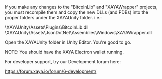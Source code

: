 If you make any changes to the "BitcoinLib" and "XAYAWrapper" projects, you must recompile them and copy the new DLLs (and PDBs) into the proper folders under the XAYAUnity folder. i.e.:

\XAYAUnity\Assets\Plugins\BitcoinLib.dll
\XAYAUnity\Assets\JsonDotNet\Assemblies\Windows\XAYAWrapper.dll

Open the XAYAUnity folder in Unity Editor. You're good to go.

NOTE: You should have the XAYA Electron wallet running.

For developer support, try our Development forum here:

https://forum.xaya.io/forum/6-development/


